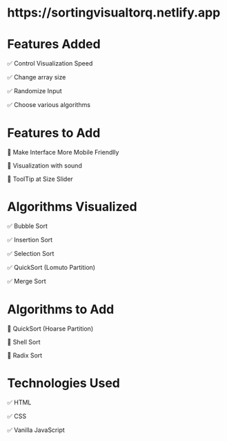 <h1>https://sortingvisualtorq.netlify.app</h1>


<h1>Features Added</h1>

✅ Control Visualization Speed

✅ Change array size

✅ Randomize Input

✅ Choose various algorithms

<h1>Features to Add</h1>

🔧 Make Interface More Mobile Friendlly

🔧 Visualization with sound

🔧 ToolTip at Size Slider

<h1>Algorithms Visualized</h1>

✅ Bubble Sort

✅ Insertion Sort

✅ Selection Sort

✅ QuickSort (Lomuto Partition)

✅ Merge Sort

<h1>Algorithms to Add</h1>

🔧 QuickSort (Hoarse Partition)

🔧 Shell Sort

🔧 Radix Sort

<h1>Technologies Used</h1>

✅ HTML

✅ CSS

✅ Vanilla JavaScript
